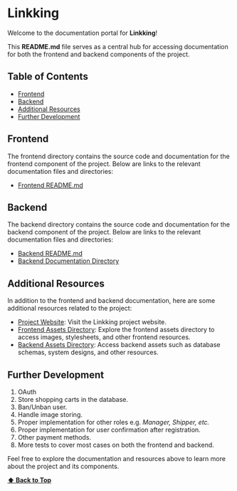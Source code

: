 # Linkking

Welcome to the documentation portal for **Linkking**!

This **README.md** file serves as a central hub for accessing documentation for both the frontend and backend components
of the project.

## Table of Contents

- [Frontend](#frontend)
- [Backend](#backend)
- [Additional Resources](#additional-resources)
- [Further Development](#further-development)

## Frontend

The frontend directory contains the source code and documentation for the frontend component of the project. Below are
links to the relevant documentation files and directories:

- [Frontend README.md](frontend/README.md)

## Backend

The backend directory contains the source code and documentation for the backend component of the project. Below are
links to the relevant documentation files and directories:

- [Backend README.md](backend/README.md)
- [Backend Documentation Directory](backend/docs/)

## Additional Resources

In addition to the frontend and backend documentation, here are some additional resources related to the project:

- [Project Website](https://linkking-shop.vercel.app): Visit the Linkking project website.
- [Frontend Assets Directory](frontend/src/assets): Explore the frontend assets directory to access images, stylesheets,
  and other frontend resources.
- [Backend Assets Directory](backend/assets): Access backend assets such as database schemas, system designs, and other
  resources.

## Further Development

1. OAuth
2. Store shopping carts in the database.
3. Ban/Unban user.
4. Handle image storing.
5. Proper implementation for other roles e.g. _Manager, Shipper, etc._
6. Proper implementation for user confirmation after registration.
7. Other payment methods.
8. More tests to cover most cases on both the frontend and backend.

Feel free to explore the documentation and resources above to learn more about the project and its components.

**[⬆ Back to Top](#linkking)**
